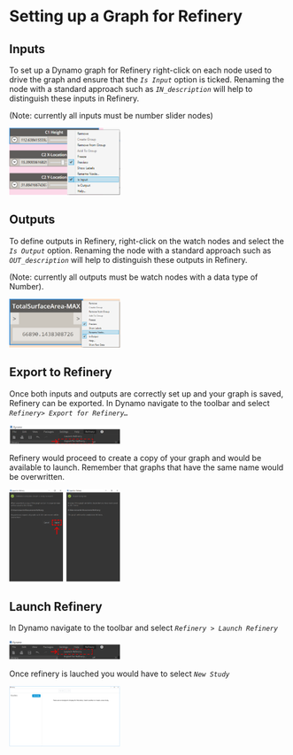 # Setting up a Graph for Refinery

## Inputs

To set up a Dynamo graph for Refinery right-click on each node used to drive the graph and ensure that the _`Is Input`_ option is ticked. Renaming the node with a standard approach such as _`IN_description`_ will help to distinguish these inputs in Refinery.

\(Note: currently all inputs must be number slider nodes\)

<img src="../.gitbook/assets/hello/setting1.png" style="width:200px;"/>

## Outputs

To define outputs in Refinery, right-click on the watch nodes and select the _`Is Output`_ option. Renaming the node with a standard approach such as _`OUT_description`_ will help to distinguish these outputs in Refinery.

\(Note: currently all outputs must be watch nodes with a data type of Number\).

<img src="../.gitbook/assets/hello/setting2.png" style="width:200px;"/>

## Export to Refinery

Once both inputs and outputs are correctly set up and your graph is saved, Refinery can be exported. In Dynamo navigate to the toolbar and select _`Refinery> Export for Refinery…`_

<img src="../.gitbook/assets/hello/setting21.png" style="width:200px;"/>

Refinery would proceed to create a copy of your graph and would be available to launch. Remember that graphs that have the same name would be overwritten.

<img src="../.gitbook/assets/hello/setting22.png" style="width:200px;"/>

## Launch Refinery

In Dynamo navigate to the toolbar and select _`Refinery > Launch Refinery`_

<img src="../.gitbook/assets/hello/setting23.png" style="width:200px;"/>

Once refinery is lauched you would have to select _`New Study`_

<img src="../.gitbook/assets/hello/setting3.png" style="width:200px;"/>

